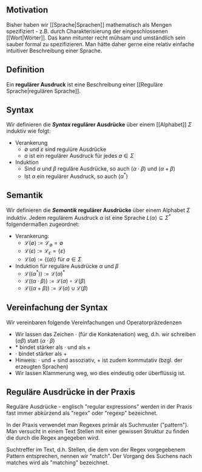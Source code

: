## Motivation
Bisher haben wir [[Sprache|Sprachen]] mathematisch als Mengen spezifiziert - z.B. durch Charakterisierung der eingeschlossenen [[Wort|Wörter]]. Das kann mitunter recht mühsam und umständlich sein sauber formal zu spezifizieren. Man hätte daher gerne eine relativ einfache  intuitiver Beschreibung einer Sprache.

## Definition
Ein **regulärer Ausdruck** ist eine Beschreibung einer [[Reguläre Sprache|regulären Sprache]].

## Syntax
Wir definieren die ***Syntax* regulärer Ausdrücke** über einem [[Alphabet]] $\Sigma$ induktiv wie folgt:
- Verankerung
	- $\emptyset$ und $\varepsilon$ sind regulüre Ausdrücke
	- $a$ ist ein regulärer Ausdruck für jedes $a \in \Sigma$
- Induktion
	- Sind $\alpha$ und $\beta$ reguläre Ausdrücke, so auch ($\alpha \cdot \beta$) und ($\alpha + \beta$)
	- Ist $\alpha$ ein regulärer Ausdruck, so auch ($\alpha^*$)

## Semantik
Wir definieren die ***Semantik* regulärer Ausdrücke** über einem Alphabet $\Sigma$ induktiv. Jedem regulärem Ausdruck $\alpha$ ist eine Sprache $L(\alpha) \subseteq \Sigma^*$ folgendermaßen zugeordnet:
- Verankerung:
	- $\mathcal{L}(\emptyset) := \mathcal{L}_\emptyset = \emptyset$
	- $\mathcal{L}(\varepsilon):= \mathcal{L}_\varepsilon = \{\varepsilon\}$
	- $\mathcal{L}(a):= \{(a)\}$ für $a \in \Sigma$
- Induktion für reguläre Ausdrücke $\alpha$ und $\beta$
	- $\mathcal{L}((\alpha^*)) := \mathcal{L}(\alpha)^*$
	- $\mathcal{L}((\alpha \cdot \beta)) := \mathcal{L}(\alpha) \circ \mathcal{L}(\beta)$
	- $\mathcal{L}((\alpha + \beta)) := \mathcal{L}(\alpha) \cup \mathcal{L}(\beta)$

## Vereinfachung der Syntax
Wir vereinbaren folgende Vereinfachungen und Operatorpräzedenzen
- Wir lassen das Zeichen $\cdot$ (für die Konkatenation) weg, d.h. wir schreiben ($\alpha \beta$) statt ($\alpha \cdot \beta$)
- $*$ bindet stärker als $\cdot$ und als $+$
- $\cdot$ bindet stärker als $+$
- Hinweis: $\cdot$ und $+$ sind assoziativ, $+$ ist zudem kommutativ (bzgl. der erzeugten Sprachen)
- Wir lassen Klammerung weg, wo dies eindeutig oder überflüssig ist.
## Reguläre Ausdrücke in der Praxis
Reguläre Ausdrücke - englisch "regular expressions" werden in der Praxis fast immer abkürzend als "regex" oder "regexp" bezeichnet.

In der Praxis verwendet man Regexes primär als Suchmuster ("pattern"). Man versucht in einem Text Stellen mit einer gewissen Struktur zu finden die durch die Regex angegeben wird.

Suchtreffer im Text, d.h. Stellen, die dem von der Regex vorgegebenem Pattern entsprechen, nennen wir "match".
Der Vorgang des Suchens nach matches wird als "matching" bezeichnet.